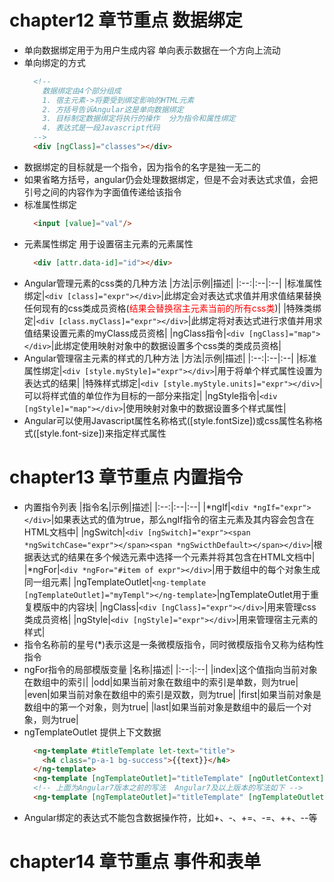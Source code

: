 # chapter12 章节重点  数据绑定
  * 单向数据绑定用于为用户生成内容  单向表示数据在一个方向上流动
  * 单向绑定的方式
    ```html
      <!--
        数据绑定由4个部分组成
        1. 宿主元素->将要受到绑定影响的HTML元素
        2. 方括号告诉Angular这是单向数据绑定
        3. 目标制定数据绑定将执行的操作  分为指令和属性绑定
        4. 表达式是一段Javascript代码
      -->
      <div [ngClass]="classes"></div>
    ```
  * 数据绑定的目标就是一个指令，因为指令的名字是独一无二的
  * 如果省略方括号，angular仍会处理数据绑定，但是不会对表达式求值，会把引号之间的内容作为字面值传递给该指令
  * 标准属性绑定
    ```html
      <input [value]="val"/>
    ```
  * 元素属性绑定   用于设置宿主元素的元素属性
    ```html
      <div [attr.data-id]="id"></div>
    ```
  * Angular管理元素的css类的几种方法
    |方法|示例|描述|
    |:--:|:--|:--|
    |标准属性绑定|`<div [class]="expr"></div>`|此绑定会对表达式求值并用求值结果替换任何现有的css类成员资格(<span style="color:red;">结果会替换宿主元素当前的所有css类</span>)|
    |特殊类绑定|`<div [class.myClass]="expr"></div>`|此绑定将对表达式进行求值并用求值结果设置元素的myClass成员资格|
    |ngClass指令|`<div [ngClass]="map"></div>`|此绑定使用映射对象中的数据设置多个css类的类成员资格|
  * Angular管理宿主元素的样式的几种方法
    |方法|示例|描述|
    |:--:|:--|:--|
    |标准属性绑定|`<div [style.myStyle]="expr"></div>`|用于将单个样式属性设置为表达式的结果|
    |特殊样式绑定|`<div [style.myStyle.units]="expr"></div>`|可以将样式值的单位作为目标的一部分来指定|
    |ngStyle指令|`<div [ngStyle]="map"></div>`|使用映射对象中的数据设置多个样式属性|
  * Angular可以使用Javascript属性名称格式([style.fontSize])或css属性名称格式([style.font-size])来指定样式属性

# chapter13 章节重点 内置指令
  * 内置指令列表
    |指令名|示例|描述|
    |:--:|:--|:--|
    |*ngIf|`<div *ngIf="expr"></div>`|如果表达式的值为true，那么ngIf指令的宿主元素及其内容会包含在HTML文档中|
    |ngSwitch|`<div [ngSwitch]="expr"><span *ngSwitchCase="expr"></span><span *ngSwicthDefault></span></div>`|根据表达式的结果在多个候选元素中选择一个元素并将其包含在HTML文档中|
    |*ngFor|`<div *ngFor="#item of expr"></div>`|用于数组中的每个对象生成同一组元素|
    |ngTemplateOutlet|`<ng-template [ngTemplateOutlet]="myTempl"></ng-template>`|ngTemplateOutlet用于重复模版中的内容块|
    |ngClass|`<div [ngClass]="expr"></div>`|用来管理css类成员资格|
    |ngStyle|`<div [ngStyle]="expr"></div>`|用来管理宿主元素的样式|
  * 指令名称前的星号(*)表示这是一条微模版指令，同时微模版指令又称为结构性指令
  * ngFor指令的局部模版变量
    |名称|描述|
    |:--:|:--|
    |index|这个值指向当前对象在数组中的索引|
    |odd|如果当前对象在数组中的索引是单数，则为true|
    |even|如果当前对象在数组中的索引是双数，则为true|
    |first|如果当前对象是数组中的第一个对象，则为true|
    |last|如果当前对象是数组中的最后一个对象，则为true|
  * ngTemplateOutlet 提供上下文数据
    ```html
      <ng-template #titleTemplate let-text="title">
        <h4 class="p-a-1 bg-success">{{text}}</h4>
      </ng-template>
      <ng-template [ngTemplateOutlet]="titleTemplate" [ngOutletContext]="{title: 'Header'}"></ng-template>
      <!-- 上面为Angular7版本之前的写法  Angular7及以上版本的写法如下 -->
      <ng-template [ngTemplateOutlet]="titleTemplate" [ngTemplateOutletContext]="{title:'Header'}"></ng-template>
    ```
  * Angular绑定的表达式不能包含数据操作符，比如+、-、+=、-=、++、--等
# chapter14 章节重点 事件和表单